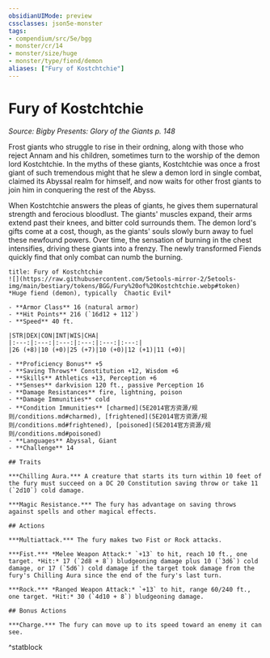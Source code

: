 ```yaml
---
obsidianUIMode: preview
cssclasses: json5e-monster
tags:
- compendium/src/5e/bgg
- monster/cr/14
- monster/size/huge
- monster/type/fiend/demon
aliases: ["Fury of Kostchtchie"]
---
```

# Fury of Kostchtchie
*Source: Bigby Presents: Glory of the Giants p. 148*  

Frost giants who struggle to rise in their ordning, along with those who reject Annam and his children, sometimes turn to the worship of the demon lord Kostchtchie. In the myths of these giants, Kostchtchie was once a frost giant of such tremendous might that he slew a demon lord in single combat, claimed its Abyssal realm for himself, and now waits for other frost giants to join him in conquering the rest of the Abyss.

When Kostchtchie answers the pleas of giants, he gives them supernatural strength and ferocious bloodlust. The giants' muscles expand, their arms extend past their knees, and bitter cold surrounds them. The demon lord's gifts come at a cost, though, as the giants' souls slowly burn away to fuel these newfound powers. Over time, the sensation of burning in the chest intensifies, driving these giants into a frenzy. The newly transformed Fiends quickly find that only combat can numb the burning.

```ad-statblock
title: Fury of Kostchtchie
![](https://raw.githubusercontent.com/5etools-mirror-2/5etools-img/main/bestiary/tokens/BGG/Fury%20of%20Kostchtchie.webp#token)
*Huge fiend (demon), typically  Chaotic Evil*

- **Armor Class** 16 (natural armor)
- **Hit Points** 216 (`16d12 + 112`)
- **Speed** 40 ft.

|STR|DEX|CON|INT|WIS|CHA|
|:---:|:---:|:---:|:---:|:---:|:---:|
|26 (+8)|10 (+0)|25 (+7)|10 (+0)|12 (+1)|11 (+0)|

- **Proficiency Bonus** +5
- **Saving Throws** Constitution +12, Wisdom +6
- **Skills** Athletics +13, Perception +6
- **Senses** darkvision 120 ft., passive Perception 16
- **Damage Resistances** fire, lightning, poison
- **Damage Immunities** cold
- **Condition Immunities** [charmed](5E2014官方资源/规则/conditions.md#charmed), [frightened](5E2014官方资源/规则/conditions.md#frightened), [poisoned](5E2014官方资源/规则/conditions.md#poisoned)
- **Languages** Abyssal, Giant
- **Challenge** 14

## Traits

***Chilling Aura.*** A creature that starts its turn within 10 feet of the fury must succeed on a DC 20 Constitution saving throw or take 11 (`2d10`) cold damage.

***Magic Resistance.*** The fury has advantage on saving throws against spells and other magical effects.

## Actions

***Multiattack.*** The fury makes two Fist or Rock attacks.

***Fist.*** *Melee Weapon Attack:* `+13` to hit, reach 10 ft., one target. *Hit:* 17 (`2d8 + 8`) bludgeoning damage plus 10 (`3d6`) cold damage, or 17 (`5d6`) cold damage if the target took damage from the fury's Chilling Aura since the end of the fury's last turn.

***Rock.*** *Ranged Weapon Attack:* `+13` to hit, range 60/240 ft., one target. *Hit:* 30 (`4d10 + 8`) bludgeoning damage.

## Bonus Actions

***Charge.*** The fury can move up to its speed toward an enemy it can see.
```
^statblock